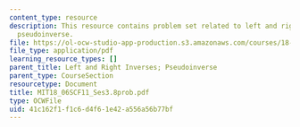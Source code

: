 ```yaml
---
content_type: resource
description: This resource contains problem set related to left and right inverses;
  pseudoinverse.
file: https://ol-ocw-studio-app-production.s3.amazonaws.com/courses/18-06sc-linear-algebra-fall-2011/41c162f1f1c6d4f61e42a556a56b77bf_MIT18_06SCF11_Ses3.8prob.pdf
file_type: application/pdf
learning_resource_types: []
parent_title: Left and Right Inverses; Pseudoinverse
parent_type: CourseSection
resourcetype: Document
title: MIT18_06SCF11_Ses3.8prob.pdf
type: OCWFile
uid: 41c162f1-f1c6-d4f6-1e42-a556a56b77bf
---
```

